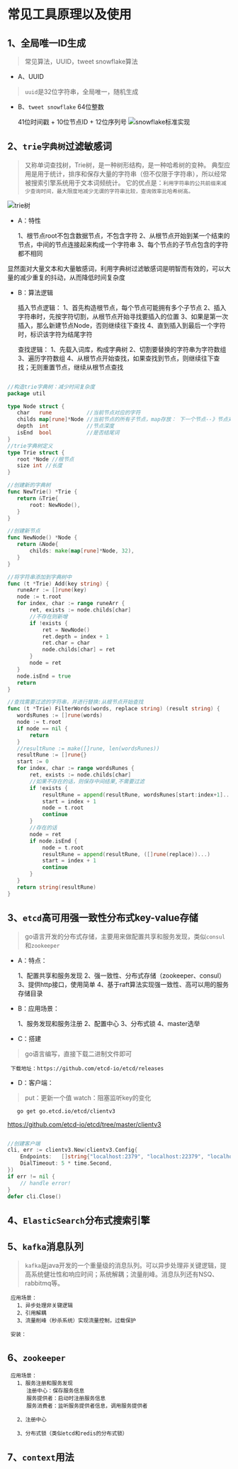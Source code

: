 # 常见工具原理以及使用

## 1、全局唯一ID生成
> 常见算法，UUID，tweet snowflake算法

- A、UUID
> `uuid`是32位字符串，全局唯一，随机生成


- B、`tweet snowflake` 64位整数

     
     41位时间戳 + 10位节点ID + 12位序列号
![snowflake标准实现](./snowflake-easy.png)



## 2、`trie字典树`过滤敏感词
> 又称单词查找树，Trie树，是一种树形结构，是一种哈希树的变种。
典型应用是用于统计，排序和保存大量的字符串（但不仅限于字符串），所以经常被搜索引擎系统用于文本词频统计。
它的优点是：`利用字符串的公共前缀来减少查询时间，最大限度地减少无谓的字符串比较，查询效率比哈希树高。`


![trie树](./trie.png)


-  A：特性
   
   
     1、根节点root不包含数据节点，不包含字符
     2、从根节点开始到某一个结束的节点，中间的节点连接起来构成一个字符串
     3、每个节点的子节点包含的字符都不相同


显然面对大量文本和大量敏感词，利用字典树过滤敏感词是明智而有效的，可以大量的减少重复的抖动，从而降低时间复杂度


- B：算法逻辑

 
     插入节点逻辑：
     1、首先构造根节点，每个节点可能拥有多个子节点
     2、插入字符串时，先按字符切割，从根节点开始寻找要插入的位置
     3、如果是第一次插入，那么新建节点Node，否则继续往下查找
     4、直到插入到最后一个字符时，标识该字符为结尾字符
     
     查找逻辑：
     1、先载入词库，构成字典树
     2、切割要替换的字符串为字符数组
     3、遍历字符数组
     4、从根节点开始查找，如果查找到节点，则继续往下查找；无则重置节点，继续从根节点查找
     
 ```go

//构造trie字典树：减少时间复杂度
package util

type Node struct {
	char   rune           //当前节点对应的字符
	childs map[rune]*Node //当前节点的所有子节点，map存放： 下一个节点--》节点对象,map必须要先初始化才可以使用
	depth  int            //节点深度
	isEnd  bool           //是否结尾词
}
//trie字典树定义
type Trie struct {
	root *Node //根节点
	size int //长度
}

//创建新的字典树
func NewTrie() *Trie {
	return &Trie{
		root: NewNode(),
	}
}

//创建新节点
func NewNode() *Node {
	return &Node{
		childs: make(map[rune]*Node, 32),
	}
}

//将字符串添加到字典树中
func (t *Trie) Add(key string) {
	runeArr := []rune(key)
	node := t.root
	for index, char := range runeArr {
		ret, exists := node.childs[char]
		//不存在则新增
		if !exists {
			ret = NewNode()
			ret.depth = index + 1
			ret.char = char
			node.childs[char] = ret
		}
		node = ret
	}
	node.isEnd = true
	return
}

//查找需要过滤的字符串，并进行替换:从根节点开始查找
func (t *Trie) FilterWords(words, replace string) (result string) {
	wordsRunes := []rune(words)
	node := t.root
	if node == nil {
		return
	}
	//resultRune := make([]rune, len(wordsRunes))
	resultRune := []rune{}
	start := 0
	for index, char := range wordsRunes {
		ret, exists := node.childs[char]
		//如果不存在的话，则保存中间结果,不需要过滤
		if !exists {
			resultRune = append(resultRune, wordsRunes[start:index+1]...)
			start = index + 1
			node = t.root
			continue
		}
		//存在的话
		node = ret
		if node.isEnd {
			node = t.root
			resultRune = append(resultRune, ([]rune(replace))...)
			start = index + 1
			continue
		}
	}
	return string(resultRune)
}
```    

## 3、`etcd`高可用强一致性分布式key-value存储
> go语言开发的分布式存储，主要用来做配置共享和服务发现，类似`consul`和`zookeeper`

 - A：特点：
      
      
      1、配置共享和服务发现
      2、强一致性、分布式存储（zookeeper、consul）
      3、提供http接口，使用简单
      4、基于raft算法实现强一致性、高可以用的服务存储目录
      
 - B：应用场景：
      
      
      1、服务发现和服务注册
      2、配置中心
      3、分布式锁
      4、master选举
    
 - C：搭建
 > go语言编写，直接下载二进制文件即可
     
     下载地址：https://github.com/etcd-io/etcd/releases
      
 
 - D：客户端：
> put：更新一个值
watch：阻塞监听key的变化 
       
       go get go.etcd.io/etcd/clientv3

https://github.com/etcd-io/etcd/tree/master/clientv3
```go

//创建客户端
cli, err := clientv3.New(clientv3.Config{
	Endpoints:   []string{"localhost:2379", "localhost:22379", "localhost:32379"},
	DialTimeout: 5 * time.Second,
})
if err != nil {
	// handle error!
}
defer cli.Close()
```       
       
## 4、`ElasticSearch`分布式搜索引擎

## 5、`kafka`消息队列
> `kafka`是java开发的一个重量级的消息队列。可以异步处理非关键逻辑，提高系统健壮性和响应时间；系统解耦；流量削峰。消息队列还有NSQ、rabbitmq等。

     应用场景：
       1、异步处理非关键逻辑
       2、引用解耦
       3、流量削峰（秒杀系统）实现流量控制，过载保护
       
     安装：
     
       
       
## 6、`zookeeper`


     应用场景：
       1、服务注册和服务发现
          注册中心：保存服务信息
          服务提供者：启动时注册服务信息
          服务消费者：监听服务提供者信息，调用服务提供者
          
       2、注册中心
       
       3、分布式锁（类似etcd和redis的分布式锁）
              

## 7、`context`用法